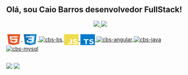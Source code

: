## Olá, sou Caio Barros desenvolvedor FullStack!

<div align="center">
  <a href="https://github.com/caiobarroscbs">
  <img height="180em" src="https://github-readme-stats.vercel.app/api?username=caiobarroscbs&show_icons=true&theme=dark&include_all_commits=true&count_private=true"/>
  <img height="180em" src="https://github-readme-stats.vercel.app/api/top-langs/?username=caiobarroscbs&layout=compact&langs_count=7&theme=dark"/>
</div>

<div style="display: inline_block"><br>
  <img align="center" alt="cbs-HTML" height="30" width="40" src="https://raw.githubusercontent.com/devicons/devicon/master/icons/html5/html5-original.svg">
  <img align="center" alt="cbs-CSS" height="30" width="40" src="https://raw.githubusercontent.com/devicons/devicon/master/icons/css3/css3-original.svg">
  <img align="center" alt="cbs-bs" height="30" width="40" src="https://cdn.jsdelivr.net/gh/devicons/devicon/icons/bootstrap/bootstrap-original.svg">
  <img align="center" alt="cbs-Js" height="30" width="40" src="https://raw.githubusercontent.com/devicons/devicon/master/icons/javascript/javascript-plain.svg">
  <img align="center" alt="cbs-Ts" height="30" width="40" src="https://raw.githubusercontent.com/devicons/devicon/master/icons/typescript/typescript-plain.svg">
  <img align="center" alt="cbs-angular" height="30" width="40" src="https://cdn.jsdelivr.net/gh/devicons/devicon/icons/angularjs/angularjs-original.svg">
  <img align="center" alt="cbs-java" height="30" width="40" src="https://cdn.jsdelivr.net/gh/devicons/devicon/icons/java/java-original.svg">
  <img align="center" alt="cbs-mysql" height="30" width="40" src="https://cdn.jsdelivr.net/gh/devicons/devicon/icons/mysql/mysql-original.svg">
  
  
  ##
 
<div> 

  <a href = "mailto:caiobarros.contato@gmail.com"><img src="https://img.shields.io/badge/-Gmail-%23333?style=for-the-badge&logo=gmail&logoColor=white" target="_blank"></a>
  <a href="https://www.linkedin.com/in/caio-barros-26b575217" target="_blank"><img src="https://img.shields.io/badge/-LinkedIn-%230077B5?style=for-the-badge&logo=linkedin&logoColor=white" target="_blank"></a> 

</div>

